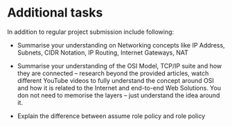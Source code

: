 # Additional tasks

In addition to regular project submission include following:

- Summarise your understanding on Networking concepts like IP Address, Subnets, CIDR Notation, IP Routing, Internet Gateways, NAT

- Summarise your understanding of the OSI Model, TCP/IP suite and how they are connected – research beyond the provided articles, watch different YouTube videos to fully understand the concept around OSI and how it is related to the Internet and end-to-end Web Solutions. You don not need to memorise the layers – just understand the idea around it.

- Explain the difference between assume role policy and role policy
